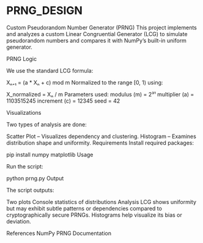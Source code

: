 # PRNG_DESIGN
 
Custom Pseudorandom Number Generator (PRNG)
This project implements and analyzes a custom Linear Congruential Generator (LCG) to simulate pseudorandom numbers and compares it with NumPy’s built-in uniform generator.

PRNG Logic

We use the standard LCG formula:

Xₙ₊₁ = (a * Xₙ + c) mod m
Normalized to the range [0, 1) using:

X_normalized = Xₙ / m
Parameters used:
modulus (m) = 2³¹
multiplier (a) = 1103515245
increment (c) = 12345
seed = 42

Visualizations


Two types of analysis are done:

Scatter Plot – Visualizes dependency and clustering.
Histogram – Examines distribution shape and uniformity.
Requirements
Install required packages:

pip install numpy matplotlib
Usage

Run the script:

python prng.py
Output


The script outputs:

Two plots
Console statistics of distributions
Analysis
LCG shows uniformity but may exhibit subtle patterns or dependencies compared to cryptographically secure PRNGs. Histograms help visualize its bias or deviation.

References
NumPy PRNG Documentation
